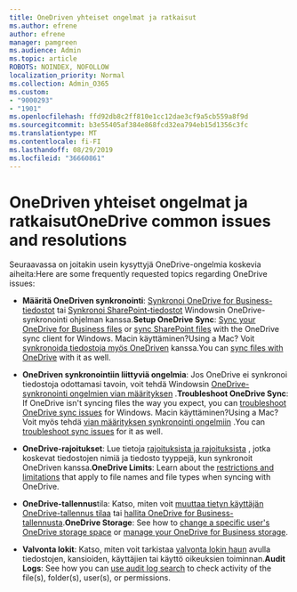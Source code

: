 ```yaml
---
title: OneDriven yhteiset ongelmat ja ratkaisut
ms.author: efrene
author: efrene
manager: pamgreen
ms.audience: Admin
ms.topic: article
ROBOTS: NOINDEX, NOFOLLOW
localization_priority: Normal
ms.collection: Admin_O365
ms.custom:
- "9000293"
- "1901"
ms.openlocfilehash: ffd92db8c2ff810e1cc12dae3cf9a5cb559a8f9d
ms.sourcegitcommit: b3e55405af384e868fcd32ea794eb15d1356c3fc
ms.translationtype: MT
ms.contentlocale: fi-FI
ms.lasthandoff: 08/29/2019
ms.locfileid: "36660861"
---
```

# <a name="onedrive-common-issues-and-resolutions"></a><span data-ttu-id="e5a9a-102">OneDriven yhteiset ongelmat ja ratkaisut</span><span class="sxs-lookup"><span data-stu-id="e5a9a-102">OneDrive common issues and resolutions</span></span>

<span data-ttu-id="e5a9a-103">Seuraavassa on joitakin usein kysyttyjä OneDrive-ongelmia koskevia aiheita:</span><span class="sxs-lookup"><span data-stu-id="e5a9a-103">Here are some frequently requested topics regarding OneDrive issues:</span></span>

- <span data-ttu-id="e5a9a-104">**Määritä OneDriven synkronointi**: [Synkronoi OneDrive for Business-tiedostot](https://go.microsoft.com/fwlink/?linkid=533375) tai [Synkronoi SharePoint-tiedostot](https://go.microsoft.com/fwlink/?linkid=871666) Windowsin OneDrive-synkronointi ohjelman kanssa.</span><span class="sxs-lookup"><span data-stu-id="e5a9a-104">**Setup OneDrive Sync**: [Sync your OneDrive for Business files](https://go.microsoft.com/fwlink/?linkid=533375) or [sync SharePoint files](https://go.microsoft.com/fwlink/?linkid=871666) with the OneDrive sync client for Windows.</span></span>  <span data-ttu-id="e5a9a-105">Macin käyttäminen?</span><span class="sxs-lookup"><span data-stu-id="e5a9a-105">Using a Mac?</span></span> <span data-ttu-id="e5a9a-106">Voit [synkronoida tiedostoja myös OneDriven](https://support.office.com/article/Sync-files-with-the-OneDrive-sync-client-on-Mac-OS-X-d11b9f29-00bb-4172-be39-997da46f913f) kanssa.</span><span class="sxs-lookup"><span data-stu-id="e5a9a-106">You can [sync files with OneDrive](https://support.office.com/article/Sync-files-with-the-OneDrive-sync-client-on-Mac-OS-X-d11b9f29-00bb-4172-be39-997da46f913f) with it as well.</span></span>

- <span data-ttu-id="e5a9a-107">**OneDriven synkronointiin liittyviä ongelmia**: Jos OneDrive ei synkronoi tiedostoja odottamasi tavoin, voit tehdä Windowsin [OneDrive-synkronointi ongelmien vian määrityksen](https://go.microsoft.com/fwlink/?linkid=866431) .</span><span class="sxs-lookup"><span data-stu-id="e5a9a-107">**Troubleshoot OneDrive Sync**:  If OneDrive isn't syncing files the way you expect, you can [troubleshoot OneDrive sync issues](https://go.microsoft.com/fwlink/?linkid=866431) for Windows.</span></span> <span data-ttu-id="e5a9a-108">Macin käyttäminen?</span><span class="sxs-lookup"><span data-stu-id="e5a9a-108">Using a Mac?</span></span> <span data-ttu-id="e5a9a-109">Voit myös tehdä [vian määrityksen synkronointi ongelmiin](https://support.office.com/article/fix-onedrive-sync-problems-on-a-mac-af3012d7-13ec-4ac9-bbb1-ebcd2a0cd756?ui=en-US&rs=en-US&ad=US) .</span><span class="sxs-lookup"><span data-stu-id="e5a9a-109">You can [troubleshoot sync issues](https://support.office.com/article/fix-onedrive-sync-problems-on-a-mac-af3012d7-13ec-4ac9-bbb1-ebcd2a0cd756?ui=en-US&rs=en-US&ad=US) for it as well.</span></span>
- <span data-ttu-id="e5a9a-110">**OneDrive-rajoitukset**: Lue tietoja [rajoituksista ja rajoituksista](https://support.office.com/article/Invalid-file-names-and-file-types-in-OneDrive-OneDrive-for-Business-and-SharePoint-64883a5d-228e-48f5-b3d2-eb39e07630fa) , jotka koskevat tiedostojen nimiä ja tiedosto tyyppejä, kun synkronoit OneDriven kanssa.</span><span class="sxs-lookup"><span data-stu-id="e5a9a-110">**OneDrive Limits**: Learn about the [restrictions and limitations](https://support.office.com/article/Invalid-file-names-and-file-types-in-OneDrive-OneDrive-for-Business-and-SharePoint-64883a5d-228e-48f5-b3d2-eb39e07630fa) that apply to file names and file types when syncing with OneDrive.</span></span>
- <span data-ttu-id="e5a9a-111">**OneDrive-tallennus**tila: Katso, miten voit [muuttaa tietyn käyttäjän OneDrive-tallennus tilaa](https://docs.microsoft.com/onedrive/change-user-storage) tai [hallita OneDrive for Business-tallennusta](https://support.office.com/article/Manage-your-OneDrive-for-Business-storage-31519161-059C-4764-B6F8-F5CD29F7FE68).</span><span class="sxs-lookup"><span data-stu-id="e5a9a-111">**OneDrive Storage**: See how to [change a specific user's OneDrive storage space](https://docs.microsoft.com/onedrive/change-user-storage) or [manage your OneDrive for Business storage](https://support.office.com/article/Manage-your-OneDrive-for-Business-storage-31519161-059C-4764-B6F8-F5CD29F7FE68).</span></span>
- <span data-ttu-id="e5a9a-112">**Valvonta lokit**: Katso, miten voit tarkistaa [valvonta lokin haun](https://docs.microsoft.com/office365/securitycompliance/search-the-audit-log-in-security-and-compliance#search-the-audit-log) avulla tiedostojen, kansioiden, käyttäjien tai käyttö oikeuksien toiminnan.</span><span class="sxs-lookup"><span data-stu-id="e5a9a-112">**Audit Logs**: See how you can [use audit log search](https://docs.microsoft.com/office365/securitycompliance/search-the-audit-log-in-security-and-compliance#search-the-audit-log) to check activity of the file(s), folder(s), user(s), or permissions.</span></span> 
